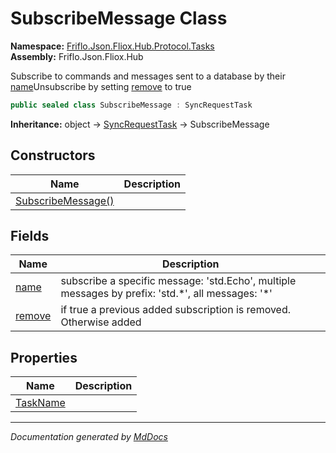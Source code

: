 ﻿<!--  
  <auto-generated>   
    The contents of this file were generated by a tool.  
    Changes to this file may be list if the file is regenerated  
  </auto-generated>   
-->

# SubscribeMessage Class

**Namespace:** [Friflo.Json.Fliox.Hub.Protocol.Tasks](../index.md)  
**Assembly:** Friflo.Json.Fliox.Hub

Subscribe to commands and messages sent to a database by their [name](fields/name.md)Unsubscribe by setting [remove](fields/remove.md) to true 

```csharp
public sealed class SubscribeMessage : SyncRequestTask
```

**Inheritance:** object → [SyncRequestTask](../SyncRequestTask/index.md) → SubscribeMessage

## Constructors

| Name                                        | Description |
| ------------------------------------------- | ----------- |
| [SubscribeMessage()](constructors/index.md) |             |

## Fields

| Name                       | Description                                                                                         |
| -------------------------- | --------------------------------------------------------------------------------------------------- |
| [name](fields/name.md)     | subscribe a specific message: 'std.Echo', multiple messages by prefix: 'std.\*', all messages: '\*' |
| [remove](fields/remove.md) | if true a previous added subscription is removed. Otherwise added                                   |

## Properties

| Name                               | Description |
| ---------------------------------- | ----------- |
| [TaskName](properties/TaskName.md) |             |

___

*Documentation generated by [MdDocs](https://github.com/ap0llo/mddocs)*
